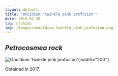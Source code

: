 ```yaml
---
layout: default
title: "Oncidium 'twinkle pink profusion'"
date: 2019-01-30
tag: orchids
img: /images/ondcidium_twinkle_pink_profusion.png
---
```


## _Petrocosmea rock_

![Oncidium 'twinkle pink profusion'](/images/ondcidium_twinkle_pink_profusion.png){:width="200"}

Obtained in 2017. 

